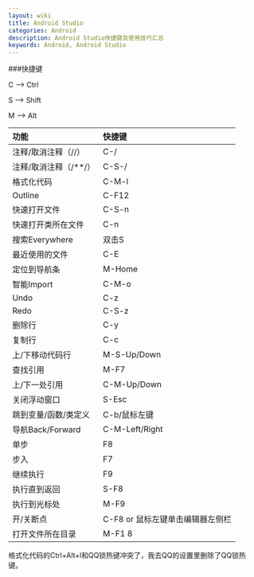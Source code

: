 ```yaml
---
layout: wiki
title: Android Studio
categories: Android
description: Android Studio快捷键及使用技巧汇总
keywords: Android, Android Studio
---
```


###快捷键

C --> Ctrl

S --> Shift

M --> Alt

|功能|快捷键|
|:---|:---|
|注释/取消注释（//）|C-/|
|注释/取消注释（/**/）|C-S-/|
|格式化代码|C-M-l|
|Outline|C-F12|
|快速打开文件|C-S-n|
|快速打开类所在文件|C-n|
|搜索Everywhere|双击S|
|最近使用的文件|C-E|
|定位到导航条|M-Home|
|智能Import|C-M-o|
|Undo|C-z|
|Redo|C-S-z|
|删除行|C-y|
|复制行|C-c|
|上/下移动代码行|M-S-Up/Down|
|查找引用|M-F7|
|上/下一处引用|C-M-Up/Down|
|关闭浮动窗口|S-Esc|
|跳到变量/函数/类定义|C-b/鼠标左键|
|导航Back/Forward|C-M-Left/Right|
|单步|F8|
|步入|F7|
|继续执行|F9|
|执行直到返回|S-F8|
|执行到光标处|M-F9|
|开/关断点|C-F8 or 鼠标左键单击编辑器左侧栏|
|打开文件所在目录|M-F1 8|

格式化代码的Ctrl+Alt+l和QQ锁热键冲突了，我去QQ的设置里删除了QQ锁热键。
